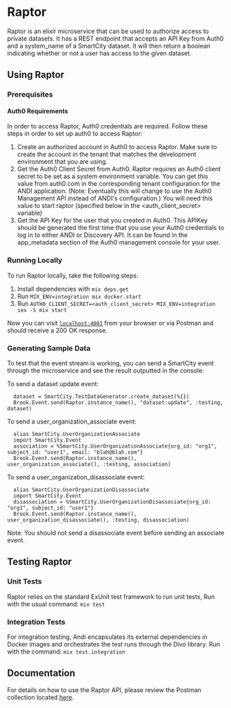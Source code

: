# Raptor

Raptor is an elixir microservice that can be used to authorize access to private datasets. It has a REST endpoint that accepts an API Key from Auth0 and a system_name of a SmartCity dataset. It will then return a boolean indicating whether or not a user has access to the given dataset.

## Using Raptor

### Prerequisites

#### Auth0 Requirements

In order to access Raptor, Auth0 credentials are required. Follow these steps in order to set up auth0 to access Raptor:

1. Create an authorized account in Auth0 to access Raptor. Make sure to create the account in the tenant that matches the development environment that you are using.
2. Get the Auth0 Client Secret from Auth0. Raptor requires an Auth0 client secret to be set as a system environment variable. You can get this value from auth0.com in the corresponding tenant configuration for the ANDI application. (Note: Eventually this will change to use the Auth0 Management API instead of ANDI's configuration.) You will need this value to start raptor (specified below in the <auth_client_secret> variable)
3. Get the API Key for the user that you created in Auth0. This APIKey should be generated the first time that you use your Auth0 credentials to log in to either ANDI or Discovery API. It can be found in the app_metadata section of the Auth0 management console for your user.

### Running Locally

To run Raptor locally, take the following steps:

1. Install dependencies with `mix deps.get`
2. Run `MIX_ENV=integration mix docker.start`
3. Run `AUTH0_CLIENT_SECRET=<auth_client_secret> MIX_ENV=integration iex -S mix start`

Now you can visit [`localhost:4001`](http://localhost:4001/healthcheck) from your browser or via Postman and should receive a 200 OK response.

### Generating Sample Data

To test that the event stream is working, you can send a SmartCity event through the microservice and see the result outputted in the console:

To send a dataset update event:
```
  dataset = SmartCity.TestDataGenerator.create_dataset(%{})
  Brook.Event.send(Raptor.instance_name(), "dataset:update", :testing, dataset)
```

To send a user_organization_associate event:
```
  alias SmartCity.UserOrganizationAssociate
  import SmartCity.Event
  association = %SmartCity.UserOrganizationAssociate{org_id: "org1", subject_id: "user1", email: "blah@blah.com"}
  Brook.Event.send(Raptor.instance_name(), user_organization_associate(), :testing, association)
```
To send a user_organization_disassociate event:
```
  alias SmartCity.UserOrganizationDisassociate
  import SmartCity.Event
  disassociation = %SmartCity.UserOrganizationDisassociate{org_id: "org1", subject_id: "user1"}
  Brook.Event.send(Raptor.instance_name(), user_organization_disassociate(), :testing, disassociation)
```

Note: You should not send a disassociate event before sending an associate event. 

## Testing Raptor

### Unit Tests

Raptor relies on the standard ExUnit test framework to run unit tests, Run with the usual command: `mix test`

### Integration Tests

For integration testing, Andi encapsulates its external dependencies in Docker images and orchestrates the test runs through the Divo library. Run with the command: `mix test.integration`

## Documentation

For details on how to use the Raptor API, please review the Postman collection located [here](https://github.com/Datastillery/smartcitiesdata/blob/master/apps/raptor/Raptor.postman_collection.json).